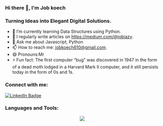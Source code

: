 ### Hi there 👋, I'm Job koech


### Turning Ideas into Elegant Digital Solutions.


- 🔭 I’m currently learning Data Structures using Python. 
- 👯 I regularly write articles on https://medium.com/@jobjazy.  
- 💬 Ask me about Javascript, Python
- 📫 How to reach me: jobkoech610@gmail.com.
- 😄 Pronouns:Mr 
- ⚡ Fun fact: The first computer “bug” was discovered in 1947 in the form of a dead moth lodged in a Harvard Mark II computer, and it still persists today in the form of 0s and 1s. 

### Connect with me:
<div id="badges">
  <a href="[your-linkedin-URL](https://www.linkedin.com/in/job-kipkurui-69922a254/)">
    <img src="https://img.shields.io/badge/LinkedIn-blue?style=for-the-badge&logo=linkedin&logoColor=white" alt="LinkedIn Badge"/>
  </a>
</div>

### Languages and Tools:
<p align="center">
  <a href="https://skillicons.dev">
    <img src="https://skillicons.dev/icons?i=git,html,css,bootstrap,js,python,c,react,flask,sqlite,postgresql,vim,unix" />
  </a>
</p>


